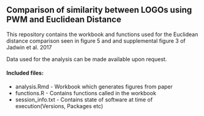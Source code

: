 ## Comparison of similarity between LOGOs using PWM and Euclidean Distance

This repository contains the workbook and functions used for the Euclidean distance comparison seen in figure 5 and and supplemental figure 3 of Jadwin et al. 2017

Data used for the analysis can be made available upon request. 

#### Included files:

* analysis.Rmd - Workbook which generates figures from paper
* functions.R   - Contains functions called in the workbook
* session_info.txt - Contains state of software at time of execution(Versions, Packages etc)
